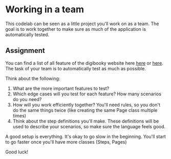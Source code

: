 # Working in a team

This codelab can be seen as a little project you'll work on as a team.
The goal is to work together to make sure as much of the application is automatically tested.

## Assignment
You can find a list of all feature of the digibooky website here [here](https://github.com/switchfully/track-shared/tree/master/60-projects/10-digibooky) or [here](https://archive.switchfully.com/track/test/digibooky/stories).
The task of your team is to automatically test as much as possible.

Think about the following:
1. What are the more important features to test?
2. Which edge cases will you test for each feature? How many scenarios do you need?
3. How will you work efficiently together? You'll need rules, so you don't do the same things twice (like creating the same Page class multiple times)
4. Think about the step definitions you'll make. These definitions will be used to describe your scenarios, so make sure the language feels good.

A good setup is everything. It's okay to go slow in the beginning. You'll start to go faster once you'll have more classes (Steps, Pages)

Good luck!
